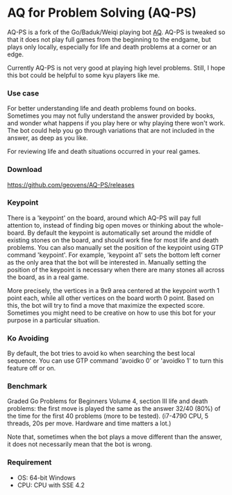 # AQ for Problem Solving (AQ-PS)
AQ-PS is a fork of the Go/Baduk/Weiqi playing bot [AQ](https://github.com/ymgaq/AQ). AQ-PS is tweaked so that it does not play full games from the beginning to the endgame, but plays only locally, especially for life and death problems at a corner or an edge.  

Currently AQ-PS is not very good at playing high level problems. Still, I hope this bot could be helpful to some kyu players like me.  

### Use case
For better understanding life and death problems found on books. Sometimes you may not fully understand the answer provided by books, and wonder what happens if you play here or why playing there won't work. The bot could help you go through variations that are not included in the answer, as deep as you like.  

For reviewing life and death situations occurred in your real games.

### Download

https://github.com/geovens/AQ-PS/releases

### Keypoint
There is a 'keypoint' on the board, around which AQ-PS will pay full attention to, instead of finding big open moves or thinking about the whole-board. By default the keypoint is automatically set around the middle of existing stones on the board, and should work fine for most life and death problems. You can also manually set the position of the keypoint using GTP command 'keypoint'. For example, 'keypoint a1' sets the bottom left corner as the only area that the bot will be interested in. Manually setting the position of the keypoint is necessary when there are many stones all across the board, as in a real game.

More precisely, the vertices in a 9x9 area centered at the keypoint worth 1 point each, while all other vertices on the board worth 0 point. Based on this, the bot will try to find a move that maximize the expected score. Sometimes you might need to be creative on how to use this bot for your purpose in a particular situation.

### Ko Avoiding

By default, the bot tries to avoid ko when searching the best local sequence. You can use GTP command 'avoidko 0' or 'avoidko 1' to turn this feature off or on.

### Benchmark
Graded Go Problems for Beginners Volume 4, section III life and death problems: the first move is played the same as the answer 32/40 (80%) of the time for the first 40 problems (more to be tested). (i7-4790 CPU, 5 threads, 20s per move. Hardware and time matters a lot.) 

Note that, sometimes when the bot plays a move different than the answer, it does not necessarily mean that the bot is wrong. 

### Requirement
- OS: 64-bit Windows  
- CPU: CPU with SSE 4.2 


